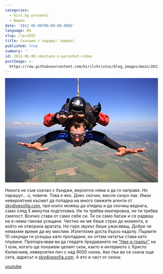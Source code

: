 ```yaml
---
categories:
  - Kiro.bg presents
  - Видео
date: '2012-06-08T00:00:00.000Z'
language: BG
slug: /?p=1925
title: Скачане с парашут (видео)
published: true
summary: ''
id: 2012-06-08-skachane-s-parashut-video
postImage: >-
  https://raw.githubusercontent.com/kirilchristov/blog_images/main/2012/06/IMG_5688.jpg
---
```


![](https://raw.githubusercontent.com/kirilchristov/blog_images/main/2012/06/IMG_5688.jpg)

 Никога не съм скачал с бънджи, вероятно няма и да го направя. Но парашут... о, човече. Това е яко. Днес скочих, мисля скоро пак. Имах невероятния късмет да попадна на много свежите агенти от [skydivesofia.com](http://skydivesofia.com), при които можеш да отидеш и да скочиш веднага, само след 5 минутна подготовка. Не ти трябва екипировка, не ти трябва смелост. Всичко става от само себе си. Ти си само багаж и се радваш на е-нема-такова усещане. Честно не ме беше страх до момента, в който не отвориха вратата. Но горе звукът беше ужасяващ. Добре че нямахме време да му мислим. Излетяхме доста бързо надолу. Първите 10 секунди ги усещаш като пропадане, но оттам нататък става като плуване. Препоръчвам ви да гледате предаването ни ["Ние и градът"](http://www.facebook.com/pages/%D0%9D%D0%B8%D0%B5-%D0%B8-%D0%B3%D1%80%D0%B0%D0%B4%D1%8A%D1%82/155304431225883) на 1 юли, когато ще покажем целият скок, както и интервюто с Христо Киликчиев, невероятен пич с над 9000 скока. Ако пък ви се скача още сега, адресът е [skydivesofia.com](http://skydivesofia.com). А ето и част от скока:

[youtube](https://www.youtube.com/watch?v=-Xh_05gy4UU)

